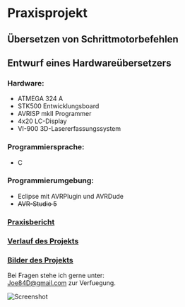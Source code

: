 # Praxisprojekt #

## Übersetzen von Schrittmotorbefehlen
## Entwurf eines Hardwareübersetzers

### Hardware:

*	ATMEGA 324 A
*	STK500 Entwicklungsboard
* AVRISP mkII Programmer
* 4x20 LC-Display 
* VI-900 3D-Lasererfassungssystem

### Programmiersprache: 

* C

### Programmierumgebung:

* Eclipse mit AVRPlugin und AVRDude
* ~~AVR-Studio 5~~

### [Praxisbericht](https://github.com/JoeD84/Praxisprojekt/blob/master/Dokumente/!Praxisbericht/!Praxisbericht.pdf?raw=true)

### [Verlauf des Projekts](https://github.com/JoeD84/Praxisprojekt/blob/master/Dokumente/Praxisprojekt_Fortschritte.pdf?raw=true)

### [Bilder des Projekts](https://picasaweb.google.com/Johannes.Dielmann/Praxisprojekt?authuser=0&feat=directlink)

Bei Fragen stehe ich gerne unter:<br />
<Joe84D@gmail.com>
zur Verfuegung.

![Screenshot](https://lh5.googleusercontent.com/-3DdKukSgjJs/TuCvp-5xpEI/AAAAAAAALDs/eeFK-buyE2Q/s800/IMG_20111207_191907.jpg)
